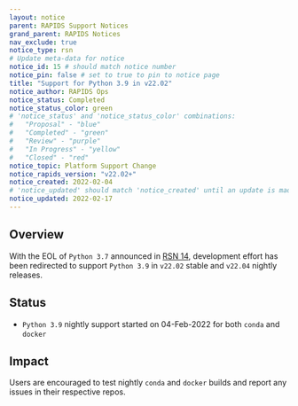 ```yaml
---
layout: notice
parent: RAPIDS Support Notices
grand_parent: RAPIDS Notices
nav_exclude: true
notice_type: rsn
# Update meta-data for notice
notice_id: 15 # should match notice number
notice_pin: false # set to true to pin to notice page
title: "Support for Python 3.9 in v22.02"
notice_author: RAPIDS Ops
notice_status: Completed
notice_status_color: green
# 'notice_status' and 'notice_status_color' combinations:
#   "Proposal" - "blue"
#   "Completed" - "green"
#   "Review" - "purple"
#   "In Progress" - "yellow"
#   "Closed" - "red"
notice_topic: Platform Support Change
notice_rapids_version: "v22.02+"
notice_created: 2022-02-04
# 'notice_updated' should match 'notice_created' until an update is made
notice_updated: 2022-02-17
---
```


## Overview

With the EOL of `Python 3.7` announced in [RSN 14](/notices/rsn0014), development
effort has been redirected to support `Python 3.9` in `v22.02` stable and `v22.04` nightly releases.

## Status

- `Python 3.9` nightly support started on 04-Feb-2022 for both `conda` and
`docker`

## Impact

Users are encouraged to test nightly `conda` and `docker` builds and report any
issues in their respective repos.
